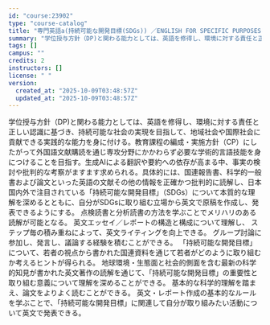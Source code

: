 ```yaml
---
id: "course:23902"
type: "course-catalog"
title: "専門英語a(持続可能な開発目標(SDGs)) ／ENGLISH FOR SPECIFIC PURPOSES(A)"
summary: "学位授与方針（DP)と関わる能力としては、英語を修得し、環境に対する責任と正しい認識に基づき、持続可能な社会の実現を目指して、地域社会や国際社会に貢献できる実践的な能力を身に付ける。教育課程の編成・実施方針（CP）にしたがって外国語文献購読…"
tags: []
campus: ""
credits: 2
instructors: []
license: " "
version:
  created_at: "2025-10-09T03:48:57Z"
  updated_at: "2025-10-09T03:48:57Z"
---
```


学位授与方針（DP)と関わる能力としては、英語を修得し、環境に対する責任と正しい認識に基づき、持続可能な社会の実現を目指して、地域社会や国際社会に貢献できる実践的な能力を身に付ける。教育課程の編成・実施方針（CP）にしたがって外国語文献購読を通じ専攻分野にかかわらず必要な学術的言語技能を身につけることを目指す。生成AIによる翻訳や要約への依存が高まる中、事実の検討や批判的な考察がますます求められる。具体的には、国連報告書、科学的一般書および論文といった英語の文献その他の情報を正確かつ批判的に読解し、日本国内外で注目されている「持続可能な開発目標」（SDGs）について本質的な理解を深めるとともに、自分がSDGsに取り組む立場から英文で原稿を作成し、発表できるようにする。 点検読書と分析読書の方法を学ぶことでメリハリのある読解が可能となる。 英文エッセイ／レポートの構造と構成について理解し、 ステップ毎の積み重ねによって、英文ライティングを向上できる。 グループ討論に参加し、発言し、議論する経験を積むことができる。 「持続可能な開発目標」について、若者の視点から書かれた国連資料を通じて若者がどのように取り組むか考えるヒントが得られる。 地球環境・生態面と社会的側面を含む最新の科学的知見が書かれた英文著作の読解を通じて、「持続可能な開発目標」の重要性と取り組む意義について理解を深めることができる。 基本的な科学的理解を踏まえ、論文をよりよく読むことができる。 英文・レポート作成の基本的なルールを学ぶことで、「持続可能な開発目標」に関連して自分が取り組みたい活動について英文で発表できる。
